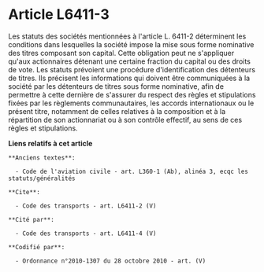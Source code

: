 # Article L6411-3

Les statuts des sociétés mentionnées à l'article L. 6411-2 déterminent les conditions dans lesquelles la société impose la
mise sous forme nominative des titres composant son capital. Cette obligation peut ne s'appliquer qu'aux actionnaires
détenant une certaine fraction du capital ou des droits de vote. Les statuts prévoient une procédure d'identification des
détenteurs de titres. Ils précisent les informations qui doivent être communiquées à la société par les détenteurs de titres
sous forme nominative, afin de permettre à cette dernière de s'assurer du respect des règles et stipulations fixées par les
règlements communautaires, les accords internationaux ou le présent titre, notamment de celles relatives à la composition et
à la répartition de son actionnariat ou à son contrôle effectif, au sens de ces règles et stipulations.

**Liens relatifs à cet article**

	**Anciens textes**:

	  - Code de l'aviation civile - art. L360-1 (Ab), alinéa 3, ecqc les statuts/généralités

	**Cite**:

	  - Code des transports - art. L6411-2 (V)

	**Cité par**:

	  - Code des transports - art. L6411-4 (V)

	**Codifié par**:

	  - Ordonnance n°2010-1307 du 28 octobre 2010 - art. (V)
